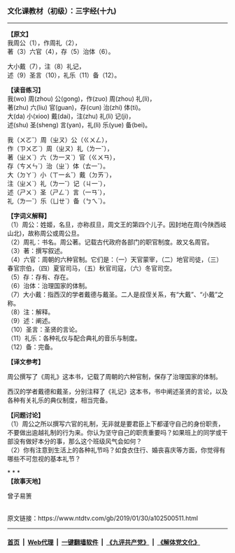 ### 文化课教材（初级）：三字经(十九)
------------------------

<div class="post_content">
 <p>
  <strong>
   【原文】
  </strong>
  <br>
   我周公（1），作周礼（2），
   <br/>
   著（3）六官（4），存（5）治体（6）。
  </br>
 </p>
 <p>
  大小戴（7），注（8）礼记，
  <br/>
  述（9）圣言（10），礼乐（11）备（12）。
 </p>
 <p>
  <strong>
   【读音练习】
  </strong>
  <br/>
  我(wo) 周(zhou) 公(gong)，作(zuo) 周(zhou) 礼(li)，
  <br/>
  著(zhu) 六(liu) 官(guan)，存(cun) 治(zhi) 体(ti)。
  <br/>
  大(da) 小(xioo) 戴(dai)，注(zhu) 礼(li) 记(ji)，
  <br/>
  述(shu) 圣(sheng) 言(yan)，礼(li) 乐(yue) 备(bei)。
 </p>
 <p>
  我（ㄨㄛˇ）周（ㄓㄡ）公（ㄍㄨㄥ），
  <br/>
  作（ㄗㄨㄛˋ）周（ㄓㄡ）礼（ㄌ一ˇ），
  <br/>
  著（ㄓㄨˋ）六（ㄌ一ㄡˋ）官（ㄍㄨㄢ），
  <br/>
  存（ㄘㄨㄣˊ）治（ㄓˋ）体（ㄊ一ˇ）。
  <br/>
  大（ㄉㄚˋ）小（ㄒ一ㄠˇ）戴（ㄉㄞˋ），
  <br/>
  注（ㄓㄨˋ）礼（ㄌ一ˇ）记（ㄐ一ˋ），
  <br/>
  述（ㄕㄨˋ）圣（ㄕㄥˋ）言（一ㄢˊ），
  <br/>
  礼（ㄌ一ˇ）乐（ㄩㄝˋ）备（ㄅㄟˋ）。
 </p>
 <p>
  <strong>
   【字词义解释】
  </strong>
  <br/>
  （1）周公：姓姬，名旦，亦称叔旦，周文王的第四个儿子。因封地在周(今陕西岐山北)，故称周公或周公旦。
  <br/>
  （2）周礼：书名。周公著。记载古代政府各部门的职官制度。故又名周官。
  <br/>
  （3）著：撰写叙述。
  <br/>
  （4）六官：周朝的六种官制。它们是：（一）天官蒙宰，（二）地官司徒，（三）春官宗伯，（四）夏官司马，（五）秋官司寇，（六）冬官司空。
  <br/>
  （5）存：存有、存在。
  <br/>
  （6）治体：治理国家的体制。
  <br/>
  （7）大小戴：指西汉的学者戴德与戴圣。二人是叔侄关系，有“大戴”、“小戴”之称。
  <br/>
  （8）注：解释。
  <br/>
  （9）述：阐述。
  <br/>
  （10）圣言：圣贤的言论。
  <br/>
  （11）礼乐：各种礼仪与配合典礼的音乐与制度。
  <br/>
  （12）备：完备。
 </p>
 <p>
  <strong>
   【译文参考】
  </strong>
 </p>
 <p>
  周公撰写了《周礼》这本书，记载了周朝的六种官制，保存了治理国家的体制。
 </p>
 <p>
  西汉的学者戴德和戴圣，分别注释了《礼记》这本书，书中阐述圣贤的言论，以及各种有关礼乐的典仪制度，相当完备。
 </p>
 <p>
  <strong>
   【问题讨论】
  </strong>
  <br/>
  （1）周公之所以撰写六官的礼制，无非就是要君臣上下都谨守自己的身份职责，不要做出逾越礼制的行为来。你认为坚守自己的职责重要吗？如果班上的同学或干部没有做好本分的事，那么这个班级风气会如何？
  <br/>
  （2）你有注意到生活上的各种礼节吗？如食衣住行、婚丧喜庆等方面，你觉得有哪些不可忽视的基本礼节？
 </p>
 <p>
  * * *
  <br/>
  <strong>
   【故事天地】
  </strong>
 </p>
 <p>
  曾子易箦
 </p>
</div>
<br/>原文链接：https://www.ntdtv.com/gb/2019/01/30/a102500511.html


------------------------
#### [首页](https://github.com/gfw-breaker/banned-news/blob/master/README.md) &nbsp;|&nbsp; [Web代理](https://github.com/labour-camp/helloworld) &nbsp;|&nbsp; [一键翻墙软件](https://github.com/gfw-breaker/nogfw/blob/master/README.md) &nbsp;|&nbsp; [《九评共产党》](https://github.com/gfw-breaker/9ping.md/blob/master/README.md#九评之一评共产党是什么) &nbsp;|&nbsp; [《解体党文化》](https://github.com/gfw-breaker/jtdwh.md/blob/master/README.md#绪论)

